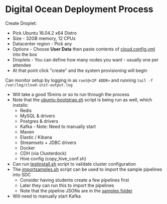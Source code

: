 # Digital Ocean Deployment Process
Create Droplet:
- Pick Ubuntu 16.04.2 x64 Distro
- Size - 32GB memory, 12 CPUs
- Datacenter region - Pick any
- Options - Choose **User Data** then paste contents of [cloud.config.yml](https://github.com/crwarman/training/blob/master/cloud.config.yml) into the box
- Droplets - You can define how many nodes you want - usually one per attendee
- At that point click "create" and the system provisioning will begin


Can monitor setup by logging in as `root@<IP ADDR>` and running 
`tail -f /var/log/cloud-init-output.log`
- Will take a good 15mins or so to run through the process
- Note that the [ubuntu-bootstrap.sh](https://github.com/crwarman/training/blob/master/ubuntu-bootstrap.sh) script is being run as well, which installs:
  * Redis
  * MySQL & drivers
  * Postgres & drivers
  * Kafka - Note: Need to manually start
  * Maven
  * Elastic / Kibana
  * Streamsets + JDBC drivers
  * Docker
  * CDH (via Clusterdock)
  * Hive config (copy_hive_conf.sh)
- Can run [testinstall.sh](https://github.com/crwarman/training/blob/master/testinstall.sh) script to validate cluster configuration
- The [importsamples.sh](https://github.com/crwarman/training/blob/master/importsamples.sh) script can be used to import the sample pipelines into SDC
  * Consider having students create a few pipelines first 
  * Later they can run this to import the pipelines 
  * Note that the pipeline JSONs are in the [samples folder](https://github.com/crwarman/training/tree/master/samples)
- Will need to manually start Kafka
